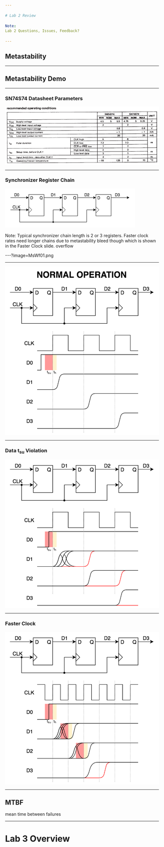 ```yaml
---

# Lab 2 Review

Note:
Lab 2 Questions, Issues, Feedback?

---
```


## Metastability


---

## Metastability Demo


---

### SN74S74 Datasheet Parameters

![74S74 Specs](https://raw.githubusercontent.com/CWRU-EECS301-Sum17/syllabus/master/Lectures/Lecture03/Slides/Specs_SN74S74.png)

---

### Synchronizer Register Chain

![Sync Chain](https://raw.githubusercontent.com/CWRU-EECS301-Sum17/syllabus/master/Lectures/Lecture03/Slides/SyncChain.png)

Note:
Typical synchronizer chain length is 2 or 3 registers.
Faster clock rates need longer chains due to metastability bleed though which is shown in the Faster Clock slide.
overflow

---?image=MsWf01.png

---

![Normal Op](MsWf01.png)

---

### Data t<sub>su</sub> Violation

![Metastable Op](https://raw.githubusercontent.com/CWRU-EECS301-Sum17/syllabus/master/Lectures/Lecture03/Slides/MsWf02.png)

---

### Faster Clock

![Fast Clock Metastable Op](https://raw.githubusercontent.com/CWRU-EECS301-Sum17/syllabus/master/Lectures/Lecture03/Slides/MsWf03.png)


---

## MTBF

mean time between failures


---

# Lab 3 Overview
